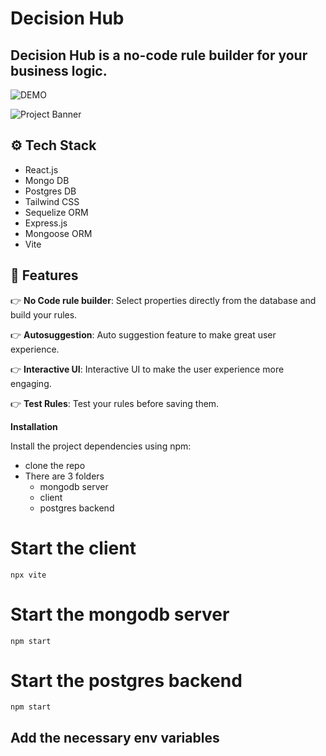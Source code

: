 # Decision Hub

## Decision Hub is a no-code rule builder for your business logic.

![DEMO](https://www.canva.com/design/DAF6T9_jKH0/PI_GUvoeIrhlpPIrrm6EDA/view?utm_content=DAF6T9_jKH0&utm_campaign=designshare&utm_medium=link&utm_source=editor)

  <img src="https://www.canva.com/design/DAF6T9_jKH0/view" alt="Project Banner">
    </a>

<!-- [Demo](https://www.canva.com/design/DAF6T9_jKH0/PI_GUvoeIrhlpPIrrm6EDA/view?utm_content=DAF6T9_jKH0&utm_campaign=designshare&utm_medium=link&utm_source=editor) -->

## <a name="tech-stack">⚙️ Tech Stack</a>

- React.js
- Mongo DB
- Postgres DB
- Tailwind CSS
- Sequelize ORM
- Express.js
- Mongoose ORM
- Vite

## <a name="features">🔋 Features</a>

👉 **No Code rule builder**: Select properties directly from the database and build your rules.

👉 **Autosuggestion**: Auto suggestion feature to make great user experience.

👉 **Interactive UI**: Interactive UI to make the user experience more engaging.

👉 **Test Rules**: Test your rules before saving them.

**Installation**

Install the project dependencies using npm:

- clone the repo
- There are 3 folders
  - mongodb server
  - client
  - postgres backend

# Start the client

`npx vite`

# Start the mongodb server

`npm start`

# Start the postgres backend

`npm start`

## Add the necessary env variables
